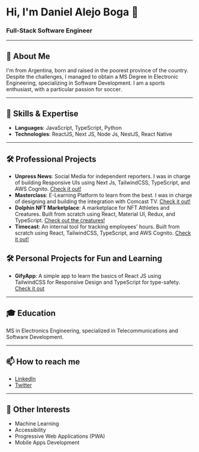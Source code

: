 # Hi, I'm Daniel Alejo Boga 👋

### Full-Stack Software Engineer

---

## 🌱 About Me

I'm from Argentina, born and raised in the poorest province of the country. Despite the challenges, I managed to obtain a MS Degree in Electronic Engineering, specializing in Software Development. I am a sports enthusiast, with a particular passion for soccer.

---

## 🔧 Skills & Expertise

- **Languages**: JavaScript, TypeScript, Python
- **Technologies**: ReactJS, Next JS, Node Js, NestJS, React Native

---

## 🛠️ Professional Projects

- **Unpress News**: Social Media for independent reporters. I was in charge of building Responsive UIs using Next Js, TailwindCSS, TypeScript, and AWS Cognito. [Check it out!](https://www.unpress.news/)
- **Masterclass**: E-Learning Platform to learn from the best. I was in charge of designing and building the integration with Comcast TV. [Check it out!](https://www.masterclass.com/)
- **Dolphin NFT Marketplace**: A marketplace for NFT Athletes and Creatures. Built from scratch using React, Material UI, Redux, and TypeScript. [Check out the creatures!](https://creaturechronicles.io/)
- **Timecast**: An internal tool for tracking employees' hours. Built from scratch using React, TailwindCSS, TypeScript, and AWS Cognito. [Check it out!](https://rs-trackit.com/)

## 🛠️ Personal Projects for Fun and Learning
- **GifyApp**: A simple app to learn the basics of React JS using TailwindCSS for Responsive Design and TypeScript for type-safety. [Check it out](https://ts-gify-app.vercel.app/)

---

## 🎓 Education

MS in Electronics Engineering, specialized in Telecommunications and Software Development.

---

## 📫 How to reach me 

- [LinkedIn](https://www.linkedin.com/in/alejoboga/)
- [Twitter](https://twitter.com/alejo_boga)

---

## 🎈 Other Interests 

- Machine Learning
- Accessibility
- Progressive Web Applications (PWA)
- Mobile Apps Development

